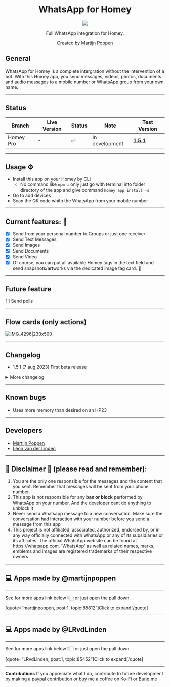 <h1 align="center">WhatsApp for Homey</h1>

<p align="center">
  <a href="https://homey.app/nl-nl/apps/author/5e2daad2e3e0da0ca754b6a8/page/0/">
    <img src="https://www.callbell.eu/wp-content/uploads/2021/03/capability-n-features-banner1-1080x400.jpg" />
  </a>
</p>

<p align="center">Full WhatsApp integration for Homey.</p>


<p align="center">Created by <a href="https://homey.app/nl-nl/apps/author/5e2daad2e3e0da0ca754b6a8/page/0/">Martijn Poppen</a></p> 
  

## General
WhatsApp for Homey is a complete intergration without the intervention of a bot. With this Homey app, you send messages, videos, photos, documents and audio messages to a mobile number or WhatsApp group from your own name.


---


## Status

|Branch|Live Version|Status|Note| Test Version |
| --- | --- | --- | --- | --- |
|Homey Pro|**-**| :white_check_mark: | In development | **[1.5.1](https://we.tl/t-i61RMWol0st)** |

---
## Usage ⚙
- Install this app on your Homey by CLI
  - No command like  `npm i` only just go with terminal into folder directory of the app and give command `homey app install -s`
- Go to add devices
- Scan the QR code whith the WhatsApp from your mobile number

---

## Current features: 🔧
- [x] Send from your personal number to Groups or just one receiver
- [x] Send Text Messages
- [x] Send Images
- [x] Send Documents
- [x] Send Video
- [x] Of course, you can put all available Homey tags in the text field and send snapshots/artworks via the dedicated image tag card. :tada:

---

## Future feature

[ ] Send polls

---

## Flow cards (only actions)
![IMG_4296|230x500](upload://3IoxXP86cYfV4YkUbx8V1OiwyGR.png)

---

## Changelog
- 1.5.1 (7 aug 2023) First beta release

<details>
<summary>More changelog</summary>
<br><br>
<pre>

</pre>
</details>

---

## Known bugs

- Uses more memory than desired on an HP23

---

## Developers

- [Martijn Poppen](https://homey.app/nl-nl/apps/author/5e2daad2e3e0da0ca754b6a8/page/0/)
- [Léon van der Linden](https://homey.app/nl-nl/apps/author/5d4da77a2c836a50f6936070/page/0/)

---

## 🚨 Disclaimer 🚨 (please read and remember):
1) You are the only one responsible for the messages and the content that you sent. Remember that messages will be sent from your phone number.
2) This app is not responsible for any <strong>ban or block</strong> performed by WhatsApp on your number. And the developer cant do anything to unblock it
3) Never send a Whatsapp message to a new conversation. Make sure the conversation had interaction with your number before you send a message from this app
4) This project is not affiliated, associated, authorized, endorsed by, or in any way officially connected with WhatsApp or any of its subsidiaries or its affiliates. The official WhatsApp website can be found at https://whatsapp.com. 'WhatsApp' as well as related names, marks, emblems and images are registered trademarks of their respective owners

---

## 💻 Apps made by @martijnpoppen 
---
<p> See for more apps link below 👇🏻 or just open the pull down. </p>

[quote=“martijnpoppen, post:1, topic:85812”]Click to expand[/quote]


---

## 💻 Apps made by @LRvdLinden
---
<p> See for more apps link below 👇🏻 or just open the pull down. </p>

[quote=“LRvdLinden, post:1, topic:85452”]Click to expand[/quote]

---

**Contributions**
If you appreciate what I do, contribute to future development by making a [paypal contribution ](https://www.paypal.me/martijnpoppen)
or buy me a coffee on [Ko-Fi](https://ko-fi.com/martijnpoppen#checkoutModal) or [Bunq.me ](https://bunq.me/MartijnPoppen)

